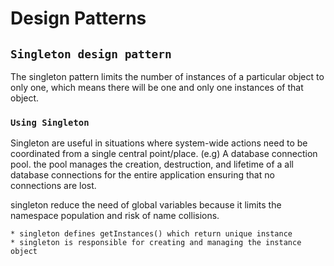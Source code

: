 # Design Patterns

## `Singleton design pattern`
The singleton pattern limits the number of instances of a particular object to only one, which means there will be one and only one instances of that object.
    
### `Using Singleton`
Singleton are useful in situations where system-wide actions need to be coordinated from a single central point/place. (e.g) A database connection pool. the pool manages the creation, destruction, and lifetime of a all database connections for the entire application ensuring that no connections are lost.

singleton reduce the need of global variables because it limits the namespace population and risk of name collisions.

    * singleton defines getInstances() which return unique instance
    * singleton is responsible for creating and managing the instance object

